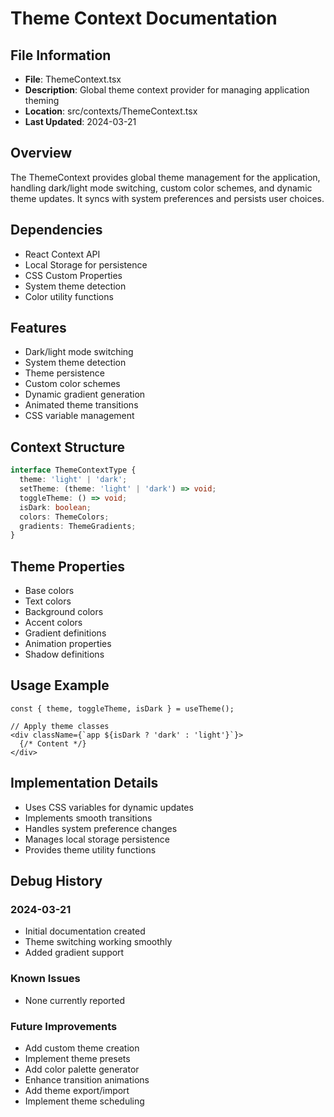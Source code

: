 # Theme Context Documentation

## File Information
- **File**: ThemeContext.tsx
- **Description**: Global theme context provider for managing application theming
- **Location**: src/contexts/ThemeContext.tsx
- **Last Updated**: 2024-03-21

## Overview
The ThemeContext provides global theme management for the application, handling dark/light mode switching, custom color schemes, and dynamic theme updates. It syncs with system preferences and persists user choices.

## Dependencies
- React Context API
- Local Storage for persistence
- CSS Custom Properties
- System theme detection
- Color utility functions

## Features
- Dark/light mode switching
- System theme detection
- Theme persistence
- Custom color schemes
- Dynamic gradient generation
- Animated theme transitions
- CSS variable management

## Context Structure
```typescript
interface ThemeContextType {
  theme: 'light' | 'dark';
  setTheme: (theme: 'light' | 'dark') => void;
  toggleTheme: () => void;
  isDark: boolean;
  colors: ThemeColors;
  gradients: ThemeGradients;
}
```

## Theme Properties
- Base colors
- Text colors
- Background colors
- Accent colors
- Gradient definitions
- Animation properties
- Shadow definitions

## Usage Example
```tsx
const { theme, toggleTheme, isDark } = useTheme();

// Apply theme classes
<div className={`app ${isDark ? 'dark' : 'light'}`}>
  {/* Content */}
</div>
```

## Implementation Details
- Uses CSS variables for dynamic updates
- Implements smooth transitions
- Handles system preference changes
- Manages local storage persistence
- Provides theme utility functions

## Debug History

### 2024-03-21
- Initial documentation created
- Theme switching working smoothly
- Added gradient support

### Known Issues
- None currently reported

### Future Improvements
- Add custom theme creation
- Implement theme presets
- Add color palette generator
- Enhance transition animations
- Add theme export/import
- Implement theme scheduling 